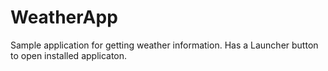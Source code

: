 # WeatherApp
Sample application for getting weather information.
Has a Launcher button to open installed applicaton.
